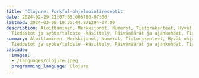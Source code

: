 ```yaml
---
title: 'Clojure: Forkful-ohjelmointireseptit'
date: 2024-02-29 21:07:03.006780-07:00
lastmod: 2024-03-09 10:55:44.871294-07:00
description: Aloittaminen, Merkkijonot, Numerot, Tietorakenteet, Hyvät ohjelmointikäytännöt,
  Tiedostot ja syöte/tuloste -käsittely, Päivämäärät ja ajankohdat, Tietojen…
summary: Aloittaminen, Merkkijonot, Numerot, Tietorakenteet, Hyvät ohjelmointikäytännöt,
  Tiedostot ja syöte/tuloste -käsittely, Päivämäärät ja ajankohdat, Tietojen…
cascade:
  images:
  - /languages/clojure.jpeg
  programming_language: Clojure
---
```

